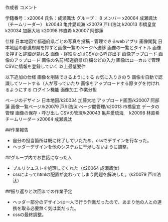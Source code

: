 作成者
 コメント

学籍番号：x20064
氏名：成瀬颯汰
グループ： 8
メンバー
  x20064 成瀬颯汰（チームリーダー）
  k20043 亀井愛琉海
  k20079 戸川浩汰
  k20013 市橋皇宜
  k20034 加藤大地
  k20098 林直希
  k20007 阿部蓮

仕様
  日本地図で都道府県ごとの写真を投稿・管理できるwebアプリ
  画像閲覧
  日本地図の都道府県を押すと画像一覧のページへ遷移
  画像の一覧とタイトル
  画像を押すと詳細が見れる
  画像・詳細などはCSVから呼び出す
  画像アップロード
  画像のアップロード
  画像の名前/都道府県/詳細などの入力
  画像はローカルで管理
  CSVに情報を登録していく
  以上最低要件
  
  以下追加の仕様
  画像を削除できるようにする
  お気に入りきのう
  画像を自動で認識してソートする（人が写っていたり
  画像をアップロードする際タグを付けれるようにする
  ログイン機能
  画像加工
  作業分担

ページのデザイン
  日本地図/k20034 加藤大地
  アップロード画面/k20007 阿部蓮
  画像一覧ページ/k20079 戸川浩汰
  ページ間管理/k20013 市橋皇宜
データの管理
  画像の保存・呼び出し
  CSVの管理/k20043 亀井愛琉海,　k20098 林直希
  チームリーダー
  x20064 成瀬颯汰
  
##作業報告
- 自分の担当箇所は既に終了していたため、cssでデザインを行なった。
- ヘッダーデザインを他のシステムに干渉しないように調整。

##グループ内でお世話になった人
- プルリクエストを処理してくれた（x20064 成瀬颯汰）
- cssによってhtmlの配置が変わってしまう問題を解決した。(k20079 戸川浩汰）

##振り返りと次回までの作業予定
- ヘッダー部分のデザインは一人で行う作業だったので、あまり他の人との連携を取る必要無く気は楽だった。
- cssの最終調整。


